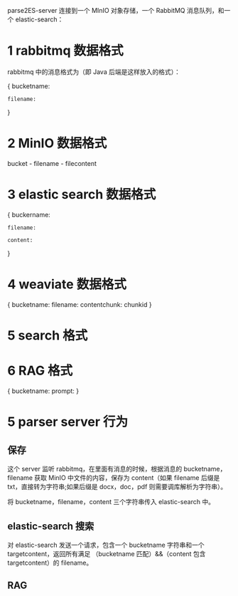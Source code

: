 parse2ES-server 连接到一个 MInIO 对象存储，一个 RabbitMQ 消息队列，和一个 elastic-search：

# 1 rabbitmq 数据格式
rabbitmq 中的消息格式为（即 Java 后端是这样放入的格式）：

{
    bucketname:

    filename:
}

# 2 MinIO 数据格式
bucket - filename - filecontent

# 3 elastic search 数据格式
{
    buckername:

    filename:

    content:
}

# 4 weaviate 数据格式
{
    bucketname:
    filename:
    contentchunk:
    chunkid
}

# 5 search 格式

# 6 RAG 格式
{
    bucketname:
    prompt:
}

# 5 parser server 行为

## 保存
这个 server 监听 rabbitmq，在里面有消息的时候，根据消息的 bucketname，filename 获取 MinIO 中文件的内容，保存为 content（如果 filename 后缀是 txt，直接转为字符串;如果后缀是 docx，doc，pdf 则需要调库解析为字符串）。

将 bucketname，filename，content 三个字符串传入 elastic-search 中。

## elastic-search 搜索
对 elastic-search 发送一个请求，包含一个 bucketname 字符串和一个 targetcontent，返回所有满足 （bucketname 匹配）&&（content 包含 targetcontent）的 filename。

## RAG
